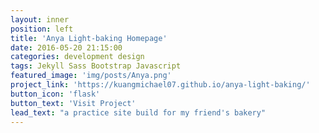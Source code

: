 ```yaml
---
layout: inner
position: left
title: 'Anya Light-baking Homepage'
date: 2016-05-20 21:15:00
categories: development design
tags: Jekyll Sass Bootstrap Javascript
featured_image: 'img/posts/Anya.png'
project_link: 'https://kuangmichael07.github.io/anya-light-baking/'
button_icon: 'flask'
button_text: 'Visit Project'
lead_text: "a practice site build for my friend's bakery"
---
```

